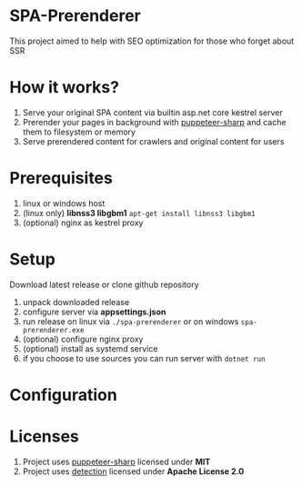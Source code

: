 # SPA-Prerenderer
This project aimed to help with SEO optimization for those who forget about SSR


# How it works?
1) Serve your original SPA content via builtin asp.net core kestrel server
2) Prerender your pages in background with [puppeteer-sharp](https://github.com/hardkoded/puppeteer-sharp) and cache them to filesystem or memory
3) Serve prerendered content for crawlers and original content for users

# Prerequisites
1) linux or windows host
2) (linux only) **libnss3 libgbm1**
```apt-get install libnss3 libgbm1```
3) (optional) nginx as kestrel proxy


# Setup

Download latest release or clone github repository
1) unpack downloaded release
2) configure server via **appsettings.json**
3) run release on linux via
```./spa-prerenderer```
or on windows
```spa-prerenderer.exe```
4) (optional) configure nginx proxy
5) (optional) install as systemd service
6) if you choose to use sources you can run server with 
```dotnet run```


# Configuration


# Licenses
1) Project uses [puppeteer-sharp](https://github.com/hardkoded/puppeteer-sharp) licensed under **MIT**
1) Project uses [detection](https://github.com/wangkanai/Detection) licensed under **Apache License 2.0**